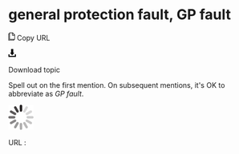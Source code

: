 # general protection fault, GP fault

![Copy URL](media/general-protection-fault-gp-fault/Copy.png)
Copy URL

![Download](media/general-protection-fault-gp-fault/Download.png)

Download topic

Spell out on the first mention. On subsequent mentions, it's OK to abbreviate as *GP fault*.

![In progress](media/general-protection-fault-gp-fault/activity-large.gif)

URL :
